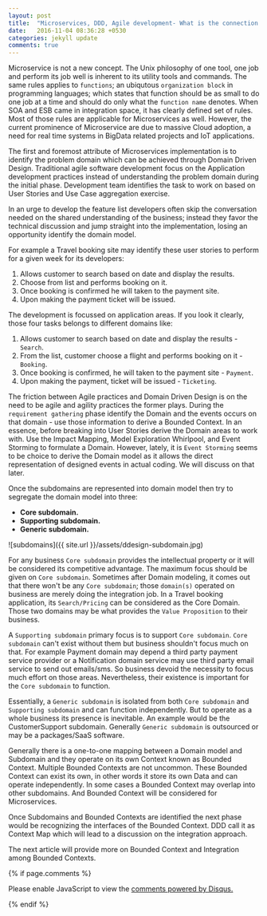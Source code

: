 ```yaml
---
layout: post
title:  "Microservices, DDD, Agile development- What is the connection!"
date:   2016-11-04 08:36:28 +0530
categories: jekyll update
comments: true
---
```


Microservice is not a new concept. The Unix philosophy of one tool, one job and perform its job well is inherent to its utility tools and commands. The same rules applies to `functions`; an ubiqutous `organization block` in programming languages; which states that function should be as small to do one job at a time and should do only what the `function name` denotes. When SOA and ESB came in integration space, it has clearly defined set of rules. Most of those rules are applicable for Microservices as well. However, the current prominence of Microservice are due to massive Cloud adoption, a need for real time systems in BigData related projects and IoT applications.

The first and foremost attribute of Microservices implementation is to identify the problem domain which can be achieved through Domain Driven Design. Traditional agile software development focus on the Application development practices instead of understanding the problem domain during the initial phase. Development team identifies the task to work on based on User Stories and Use Case aggregation exercise.

In an urge to develop the feature list developers often skip the conversation needed on the shared understanding of the business; instead they favor the technical discussion and jump straight into the implementation, losing an opportunity identify the domain model.

For example a Travel booking site may identify these user stories to perform for a given week for its developers:

1. Allows customer to search based on date and display the results.
2. Choose from list and performs booking on it.
3. Once booking is confirmed he will taken to the payment site.
4. Upon making the payment ticket will be issued.

The development is focussed on application areas. If you look it clearly, those four tasks belongs to different domains like:

1. Allows customer to search based on date and display the results - `Search`.
2. From the list, customer choose a flight and performs booking on it - `Booking`.
3. Once booking is confirmed, he will taken to the payment site - `Payment`.
4. Upon making the payment, ticket will be issued - `Ticketing`.  

The friction between Agile practices and Domain Driven Design is on the need to be agile and agility practices the former plays. During the `requirement gathering` phase identify the Domain and the events occurs on that domain - use those information to derive a Bounded Context. In an essence, before breaking into User Stories derive the Domain areas to work with. Use the Impact Mapping, Model Exploration Whirlpool, and Event Storming to formulate a Domain. However, lately, it is `Event Storming` seems to be choice to derive the Domain model as it allows the direct representation of designed events in actual coding. We will discuss on that later.

Once the subdomains are represented into  domain model then try to segregate the domain model into three:

* <b>Core subdomain.</b>
* <b>Supporting subdomain.</b>
* <b>Generic subdomain.</b>

![subdomains]({{ site.url }}/assets/ddesign-subdomain.jpg)

For any business `Core subdomain` provides the intellectual property or it will be considered its competitive advantage.
The maximum focus should be given on `Core subdomain`. Sometimes after Domain modeling, it comes out that there won't be any `Core subdomain`; those `domain(s)` operated on business are merely doing the integration job. In a Travel booking application, its `Search/Pricing` can be considered as the Core Domain. Those two domains may be what provides the `Value Proposition` to their business.

A `Supporting subdomain` primary focus is to support `Core subdomain`. `Core subdomain` can't exist without them but business shouldn't focus much on that. For example Payment domain may depend a third party payment service provider or a Notification domain service may use third party email service to send out emails/sms. So business devoid the necessity to focus much effort on those areas. Nevertheless, their existence is important for the `Core subdomain` to function.

Essentially, a `Generic subdomain` is isolated from both `Core subdomain` and `Supporting subdomain` and can function independently. But to operate as a whole business its presence is inevitable. An example would be the CustomerSupport subdomain. Generally `Generic subdomain` is outsourced or may be a packages/SaaS software.

Generally there is a one-to-one mapping between a Domain model and Subdomain and they operate on its own Context known as Bounded Context. Multiple Bounded Contexts are not uncommon. These Bounded Context can exist its own, in other words it store its own Data and can operate independently. In some cases a Bounded Context may overlap into other subdomains. And Bounded Context will be considered for Microservices.

Once Subdomains and Bounded Contexts are identified the next phase would be recognizing the interfaces of the Bounded Context. DDD call it as Context Map which will lead to a discussion on the integration approach.

The next article will provide more on Bounded Context and Integration among Bounded Contexts.

{% if page.comments %}
 <div id="disqus_thread"></div>
 <script>

/**
*  RECOMMENDED CONFIGURATION VARIABLES: EDIT AND UNCOMMENT THE SECTION BELOW TO INSERT DYNAMIC VALUES FROM YOUR PLATFORM OR CMS.
*  LEARN WHY DEFINING THESE VARIABLES IS IMPORTANT: https://disqus.com/admin/universalcode/#configuration-variables*/
/*
var disqus_config = function () {
this.page.url = PAGE_URL;  // Replace PAGE_URL with your page's canonical URL variable
this.page.identifier = PAGE_IDENTIFIER; // Replace PAGE_IDENTIFIER with your page's unique identifier variable
};
*/
(function() { // DON'T EDIT BELOW THIS LINE
var d = document, s = d.createElement('script');
s.src = '//rajeeshkorothcom.disqus.com/embed.js';
s.setAttribute('data-timestamp', +new Date());
(d.head || d.body).appendChild(s);
})();
</script>
<noscript>Please enable JavaScript to view the <a href="https://disqus.com/?ref_noscript">comments powered by Disqus.</a></noscript>

 {% endif %}
